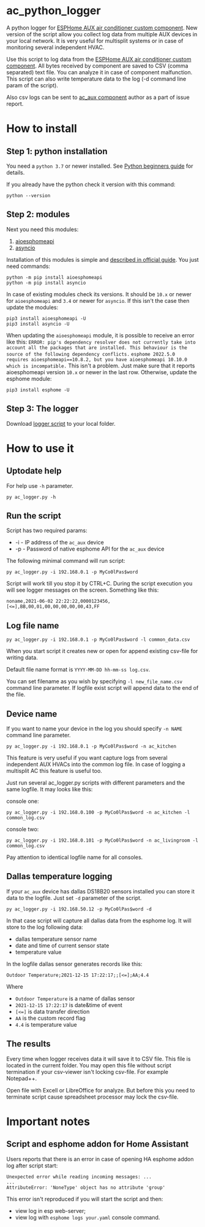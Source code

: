 # ac_python_logger #
A python logger for [ESPHome AUX air conditioner custom component](https://github.com/GrKoR/esphome_aux_ac_component).
New version of the script allow you collect log data from multiple AUX devices in your local network. It is very useful for multisplit systems or in case of monitoring several independent HVAC.

Use this script to log data from the [ESPHome AUX air conditioner custom component](https://github.com/GrKoR/esphome_aux_ac_component).
All bytes received by component are saved to CSV (comma separated) text file. You can analyze it in case of component malfunction.
This script can also write temperature data to the log (-d command line param of the script). 

Also csv logs can be sent to [ac_aux component](https://github.com/GrKoR/esphome_aux_ac_component) author as a part of issue report.

# How to install #

## Step 1: python installation ##
You need a `python 3.7` or newer installed. See [Python beginners guide](https://wiki.python.org/moin/BeginnersGuide) for details.

If you already have the python check it version with this command:
```
python --version
```

## Step 2: modules ##
Next you need this modules:
1. [aioesphomeapi](https://github.com/esphome/aioesphomeapi)
2. [asyncio](https://docs.python.org/3/library/asyncio.html)

Installation of this modules is simple and [described in official guide](https://docs.python.org/3/installing/index.html). You just need commands:
```
python -m pip install aioesphomeapi
python -m pip install asyncio
```

In case of existing modules check its versions. It should be `10.x` or newer for `aioesphomeapi` and `3.4` or newer for `asyncio`. If this isn't the case then update the modules:
```
pip3 install aioesphomeapi -U
pip3 install asyncio -U
```

When updating the `aioesphomeapi` module, it is possible to receive an error like this:
`ERROR: pip's dependency resolver does not currently take into account all the packages that are installed. This behaviour is the source of the following dependency conflicts.`
`esphome 2022.5.0 requires aioesphomeapi==10.8.2, but you have aioesphomeapi 10.10.0 which is incompatible.`
This isn't a problem. Just make sure that it reports aioesphomeapi version `10.x` or newer in the last row. Otherwise, update the esphome module:
```
pip3 install esphome -U
```

## Step 3: The logger ##
Download [logger script](https://raw.githubusercontent.com/GrKoR/ac_python_logger/main/ac_logger.py) to your local folder.

# How to use it #
## Uptodate help ##
For help use `-h` parameter. 
```
py ac_logger.py -h
```

## Run the script ##
Script has two required params:
- -i - IP address of the `ac_aux` device
- -p - Password of native esphome API for the `ac_aux` device 

The following minimal command will run script:
```
py ac_logger.py -i 192.168.0.1 -p MyCo0lPas$word
```

Script will work till you stop it by CTRL+C.
During the script execution you will see logger messages on the screen. Something like this:
```
noname,2021-06-02 22:22:22,0000123456,[<=],BB,00,01,00,00,00,00,00,43,FF
```

## Log file name ##
```
py ac_logger.py -i 192.168.0.1 -p MyCo0lPas$word -l common_data.csv
```
When you start script it creates new or open for append existing csv-file for writing data.

Default file name format is `YYYY-MM-DD hh-mm-ss log.csv`.

You can set filename as you wish by specifying `-l new_file_name.csv` command line parameter. If logfile exist script will append data to the end of the file.

## Device name ##
If you want to name your device in the log you should specify `-n NAME` command line parameter.
```
py ac_logger.py -i 192.168.0.1 -p MyCo0lPas$word -n ac_kitchen
```

This feature is very useful if you want capture logs from several independent AUX HVACs into the common log file. In case of logging a multisplit AC this feature is useful too.

Just run several ac_logger.py scripts with different parameters and the same logfile. It may looks like this:

console one:
```
py ac_logger.py -i 192.168.0.100 -p MyCo0lPas$word -n ac_kitchen -l common_log.csv
```

console two:
```
py ac_logger.py -i 192.168.0.101 -p MyCo0lPas$word -n ac_livingroom -l common_log.csv
```

Pay attention to identical logfile name for all consoles.


## Dallas temperature logging ##
If your `ac_aux` device has dallas DS18B20 sensors installed you can store it data to the logfile. Just set `-d` parameter of the script.
```
py ac_logger.py -i 192.168.50.12 -p MyCo0lPas$word -d
```

In that case script will capture all dallas data from the esphome log. It will store to the log following data:
- dallas temperature sensor name
- date and time of current sensor state
- temperature value

In the logfile dallas sensor generates records like this:
```
Outdoor Temperature;2021-12-15 17:22:17;;[<=];AA;4.4
```
Where
- `Outdoor Temperature` is a name of dallas sensor
- `2021-12-15 17:22:17` is date&time of event
- `[<=]` is data transfer direction
- `AA` is the custom record flag
- `4.4` is temperature value


## The results ##
Every time when logger receives data it will save it to CSV file. This file is located in the current folder.
You may open this file without script termination if your csv-viewer isn't locking csv-file. For example Notepad++.

Open file with Excell or LibreOffice for analyze. But before this you need to terminate script cause spreadsheet processor may lock the csv-file.

# Important notes #
## Script and esphome addon for Home Assistant ##
Users reports that there is an error in case of opening HA esphome addon log after script start:
```
Unexpected error while reading incoming messages: ...
...
AttributeError: 'NoneType' object has no attribute 'group'
```

This error isn't reproduced if you will start the script and then:
- view log in esp web-server;
- view log with `esphome logs your.yaml` console command. 
